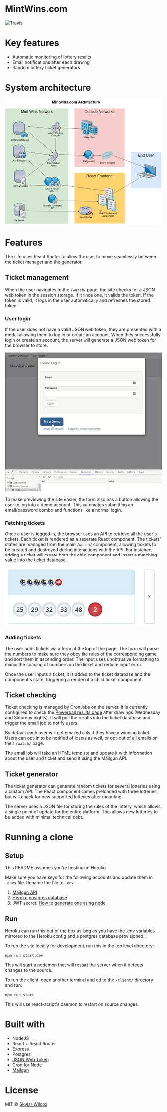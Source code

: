 # MintWins.com

[![Travis](https://travis-ci.org/SkyWox/lottery.svg?branch=master)](https://travis-ci.org/SkyWox/lottery)

# Key features

* Automatic monitoring of lottery results
* Email notifications after each drawing
* Random lottery ticket generators

# System architecture

![System Architecture](https://raw.githubusercontent.com/SkyWox/skywox.github.io/master/images/MintWinsFlowChart.png)

# Features

The site uses React Router to allow the user to move seamlessly between the ticket manager and the generator.

## Ticket management

When the user navigates to the `/watch/` page, the site checks for a JSON web token in the session storage. If it finds one, it valids the token. If the token is valid, it logs in the user automatically and refreshes the stored token.

### User login

If the user does not have a valid JSON web token, they are presented with a modal allowing them to log in or create an account. When they successfully login or create an account, the server will generate a JSON web token for the browser to store.

![Login Modal](https://raw.githubusercontent.com/SkyWox/skywox.github.io/master/images/MintWins/LoginWithToken.gif)

To make previewing the site easier, the form also has a button allowing the user to log into a demo account. This automates submitting an email/password combo and functions like a normal login.

### Fetching tickets

Once a user is logged in, the browser uses an API to retrieve all the user's tickets. Each ticket is rendered as a seperate React component. The tickets' states are managed from the main `/watch/` component, allowing tickets to be created and destroyed during interactions with the API. For instance, adding a ticket will create both the child component and insert a matching value into the ticket database.

![Ticket](https://raw.githubusercontent.com/SkyWox/skywox.github.io/master/images/MintWins/Ticket.png)

### Adding tickets

The user adds tickets via a form at the top of the page. The form will parse the numbers to make sure they obey the rules of the corresponding game and sort them in ascending order. The input uses unobtrusive formatting to mimic the spacing of numbers on the ticket and reduce input error.

Once the user inputs a ticket, it is added to the ticket database and the component's state, triggering a render of a child ticket component.

## Ticket checking

Ticket checking is managed by CronJobs on the server. It is currently configured to check the [Powerball results page](http://www.powerball.com/powerball/pb_nbr_history.asp) after drawings (Wednesday and Saturday nights). It will pull the results into the ticket database and trigger the email job to notify users.

By default each user will get emailed only if they have a winning ticket. Users can opt-in to be notified of losers as well, or opt-out of all emails on their `/watch/` page.

The email job will take an HTML template and update it with information about the user and ticket and send it using the Mailgun API.

## Ticket generator

The ticket generator can generate random tickets for several lotteries using a custom API. The React component comes preloaded with three lotteries, but will check for new supported lotteries after mounting.

The server uses a JSON file for storing the rules of the lottery, which allows a single point of update for the entire platform. This allows new lotteries to be added with minimal technical debt.

# Running a clone

## Setup

This README assumes you're hosting on Heroku.

Make sure you have keys for the following accounts and update them in `.envs` file. Rename the file to `.env`

1. [Mailgun API](https://signup.mailgun.com/new/signup)
2. [Heroku postgres database](https://www.heroku.com/postgres)
3. JWT secret. [How to generate one using node](https://github.com/dwyl/learn-json-web-tokens#how-to-generate-secret-key)

## Run

Heroku can run this out of the box as long as you have the .env variables mirrored to the Heroku config and a postgres database provisioned.

To run the site locally for development, run this in the top level directory:

```
npm run start:dev
```

This will start a nodemon that will restart the server when it detects changes to the source.

To run the client, open another terminal and cd to the `/client/` directory and run:

```
npm run start
```

This will use react-script's daemon to restart on source changes.

# Built with

* NodeJS
* React + React Router
* Express
* Postgres
* [JSON Web Token](https://github.com/auth0/node-jsonwebtoken)
* [Cron for Node](https://github.com/kelektiv/node-cron)
* [Mailgun](https://mailgun.com)

# License

MIT © [Skylar Wilcox](http://skywox.me)
